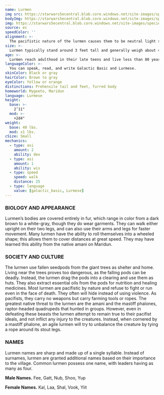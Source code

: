 ```yaml
---
name: Lurmen
img src: https://starwars5ecentral.blob.core.windows.net/site-images/species/species_lurmen.png
bodyImg: https://starwars5ecentral.blob.core.windows.net/site-images/species/species_lurmen.png
img: https://starwars5ecentral.blob.core.windows.net/site-images/species/species_lurmen.png
source: ec
speedColor: ''
alignment: >-
  The pacifistic nature of the lurmen causes them to be neutral light side, though there are exceptions.
size: >-
  Lurmen typically stand around 3 feet tall and generally weigh about 45 lbs. Regardless of your position in that range, your size is Small.
age: >-
  Lurmen reach adulthood in their late teens and live less than 80 years.
languageColor: >-
  You can speak, read, and write Galactic Basic and Lurmese. 
skinColor: Black or gray
hairColor: Brown to gray
eyeColor: Yellow or orange
distinctions: Prehensile tail and feet, furred body
homeworld: Mygeeto, Maridun
language: Lurmese
height:
  base: >-
    2’11"
  mod: >-
    +2d4"
weight:
  base: 40 lbs.
  mod: x1 lbs.
cSize: Small
mechanics:
  - type: asi
    amount: 2
    ability: dex
  - type: asi
    amount: 1
    ability: wis
  - type: speed
    speed: walk
    distance: 25
  - type: language
    value: [galactic_basic, Lurmese]
---
```

### BIOLOGY AND APPEARANCE
Lurmen’s bodies are covered entirely in fur, which range in color from a dark brown to a white-gray, though they do wear garments. They can walk either upright on their two legs, and can also use their arms and legs for faster movement. Many lurmen have the ability to roll themselves into a wheeled shape; this allows them to cover distances at great speed. They may have learned this ability from the native amani on Maridun.

### SOCIETY AND CULTURE
The lurmen use fallen seedpods from the giant trees as shelter and home. Living near the trees proves too dangerous, as the falling pods can be deadly. Instead, the lurmen drag the pods into a clearing and use them as huts. They also extract essential oils from the pods for nutrition and healing medicines. Most lurmen are pacifistic by nature and refuse to fight or run even in the face of death. They often will hide instead of using violence. As pacifists, they carry no weapons but carry farming tools or ropes. The greatest native threat to the lurmen are the amani and the mastiff phalones, raptor-headed quadrupeds that hunted in groups. However, even in defeating these beasts the lurmen attempt to remain true to their pacifist ideals, and not inflict any injury to the creatures. Instead, when cornered by a mastiff phalone, an agile lurmen will try to unbalance the creature by tying a rope around its stout legs.

### NAMES
Lurmen names are sharp and made up of a single syllable. Instead of surnames, lurmen are granted additional names based on their importance to the village. Common lurmen possess one name, with leaders having as many as four.

__Male Names.__ Fee, Gatt, Nub, Shoo, Yup

__Female Names.__ Kal, Laa, Shal, Vook, Yiit



    